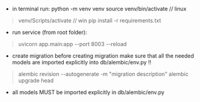 - in terminal run:
python -m venv venv
source venv/bin/activate 	// linux
> venv/Scripts/activate		// win
> pip install -r requirements.txt

- run service (from root folder):
> uvicorn app.main:app --port 8003 --reload


- create migration
    before creating migration make sure that all the needed models are imported explicitly into db/alembic/env.py !!
> alembic revision --autogenerate -m "migration description"
> alembic upgrade head


- all models MUST be imported explicitly in db/alembic/env.py
